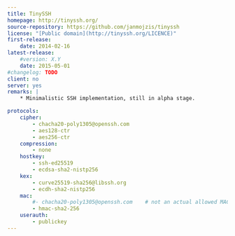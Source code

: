 ```yaml
---
title: TinySSH
homepage: http://tinyssh.org/
source-repository: https://github.com/janmojzis/tinyssh
license: "[Public domain](http://tinyssh.org/LICENCE)"
first-release:
    date: 2014-02-16
latest-release:
    #version: X.Y
    date: 2015-05-01
#changelog: TODO
client: no
server: yes
remarks: |
    * Minimalistic SSH implementation, still in alpha stage.

protocols:
    cipher:
        - chacha20-poly1305@openssh.com
        - aes128-ctr
        - aes256-ctr
    compression:
        - none
    hostkey:
        - ssh-ed25519
        - ecdsa-sha2-nistp256
    kex:
        - curve25519-sha256@libssh.org
        - ecdh-sha2-nistp256
    mac:
        #- chacha20-poly1305@openssh.com    # not an actual allowed MAC value, but implied by the choice of cipher
        - hmac-sha2-256
    userauth:
        - publickey
---
```

